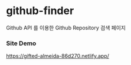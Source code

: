 # github-finder
Github API 를 이용한 Github Repository 검색 페이지

### Site Demo
https://gifted-almeida-86d270.netlify.app/